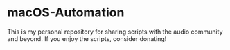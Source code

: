 # macOS-Automation
This is my personal repository for sharing scripts with the audio community and beyond. If you enjoy the scripts, consider donating!
